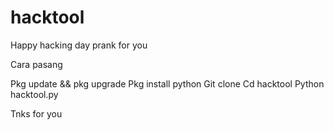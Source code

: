 # hacktool
Happy hacking day prank for you 

Cara pasang 

Pkg update && pkg upgrade
Pkg install python
Git clone 
Cd hacktool
Python hacktool.py

Tnks for you
